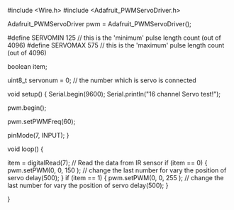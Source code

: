 
#include <Wire.h>
#include <Adafruit_PWMServoDriver.h>

Adafruit_PWMServoDriver pwm = Adafruit_PWMServoDriver();


#define SERVOMIN  125 // this is the 'minimum' pulse length count (out of 4096)
#define SERVOMAX  575 // this is the 'maximum' pulse length count (out of 4096)

boolean item;

uint8_t servonum = 0; // the number which is servo is connected

void setup() {
  Serial.begin(9600);
  Serial.println("16 channel Servo test!");

  pwm.begin();
  
  pwm.setPWMFreq(60); 

  pinMode(7, INPUT);
}


void loop() {

item = digitalRead(7);   // Read the data from IR sensor
  if (item == 0) {
     pwm.setPWM(0, 0, 150 ); // change the last number for vary the position of servo
  delay(500);
  }
  if (item == 1) {
        pwm.setPWM(0, 0, 255 ); // change the last number for vary the position of servo
  delay(500);
  }

 
}
